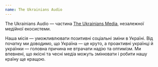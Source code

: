 ```yaml
---
name: The Ukrainians Audio
---
```


The Ukrainians Audio — частина [The Ukrainians Media](https://theukrainians.org/), незалежної медійної екосистеми.

Наша місія — уможливлювати позитивні соціальні зміни в Україні. Від початку ми доводимо,
що Україна — це круто, а проактивні українці й українки — головна причина не втрачати
надію та оптимізм. Ми впевнені, що якісні та чесні медіа можуть змінювати і робити нашу
країну ще кращою.
